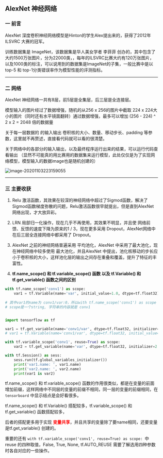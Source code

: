 ## AlexNet 神经网络

### 一 前言

AlexNet 深度卷积神经网络模型是Hinton的学生Alex提出来的，获得了2012年 ILSVRC 大赛的冠军。

训练数据集是 ImageNet，该数据集是华人美女学者 李菲菲 创办的，其中包含了大约1500万张图片，分为22000类，，每年的ILSVRC比赛大约有120万张图片，以及1000类的标注，可以说用到的数据集是ImageNet的子集，一般比赛中是以 top-5 和 top-1分类错误率作为模型性能的评测指标。

---

### 二 网络

AlexNet 神经网络一共有8层，前5层是全集层，后三层是全连接层。

模型输入的图片经过了数据增强，随机的从256 x 256的图片中截取 224 x 224大小的图片（同时还有水平镜面翻转）通过数据增强，最多可以增加 (256 - 224) ^ 2 x 2 = 2048 倍的数据量

关于每一层数据的 的输入输出 卷积核的大小、数量、移动步长、padding 等参数，这里就不再赘述，直接看代码就可以看的很清楚。

关于网络中的各部分的输入输出，以及最终程序运行出来的结果，可以运行代码查看输出 （显然不可能真的用比赛用的数据集来运行模型，此处仅仅是为了实现网络模型，模型输入的数据image也是随机创建的）

![image-20201103223159055](/home/dengruizhi/.config/Typora/typora-user-images/image-20201103223159055.png)



---

### 三 主要收获

1. Relu 激活函数，其效果在较深的神经网络中超过了Sigmod函数，解决了Sigmod函数梯度弥散的问题，Relu激活函数很早就提出，但是直到AlexNet 网络出现，才大放异彩。
2. LRN 局部归一化操作，现在几乎不再使用，其效果不明显，并且使  网络前馈、反馈的速度下降为原来的1 / 3，现在更多采用 Dropout，AlexNet网络中在后三层全连接网络中都采用了 Dropout。
3. AlexNet 之前的神经网络普遍采用 平均池化，AlexNet 中采用了最大池化，现在神经网络中较多使用 最大池化，并且AlexNet 中提出，池化核移动的步长应小于卷积核的大小，这样池化层的输出之间存在重叠和覆盖，提升了特征的丰富性。

4. **tf.name_scope() 和 tf.variable_scope() 函数 以及 tf.Variable() 和 tf.get_variable() 函数之间的区别**

~~~python
with tf.name_scope('conv1') as scope:
    var1 = tf.Variable(name='var', initial_value=1.0, dtype=tf.float32)
  
# 其中var1的name为 conv1/var:0，所以with tf.name_scope('conv1') as scope 的作用就是在其下面的所有变量name的前面添加前缀
# scope是一个string, 字符串的内容就是 conv1


import tensorflow as tf

var1 = tf.get_variable(name='conv1/var', dtype=tf.float32, initializer=1.0)
# var1 = tf.Variable(name='conv1/var', dtype=tf.float32, initial_value=1.0)

with tf.variable_scope('conv1', reuse=True) as scope:
    var2 = tf.get_variable(name='var', dtype=tf.float32, initializer=2.0)

with tf.Session() as sess:
    sess.run(tf.global_variables_initializer())
    print('var1.name: ', var1.name)
    print('var2.name: ', var2.name)
    print(var1 is var2)
~~~

tf.name_scope() 和 tf.variable_scope() 函数的作用很类似，都是在变量的前面增加前缀，这样网络中不同层的变量的前缀不相同，同一层的变量的前缀相同，在`tensorboard` 中显示结点是会好看很多。

tf.name_scope() 和 tf.Variable() 搭配较多，tf.variable_scope() 和 tf.get_variable() 函数搭配较多，

后者的搭配更多用于实现 <font color = red>**变量共享**</font>，并且共享的变量除了要name相同，还要变量是tf.get_variable() 创建的。

重要的还有 `with tf.variable_scope('conv1', reuse=True) as scope: `中 reuse 的四种取值，False, True, None, tf.AUTO_REUSE 需要了解选用四种参数时各自对应的一些操作。

